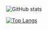 ![GitHub stats](https://github-readme-stats.vercel.app/api?username=codesep8&count_private=true)

[![Top Langs](https://github-readme-stats.vercel.app/api/top-langs/?username=codesep8&layout=compact)](https://github.com/anuraghazra/github-readme-stats)

